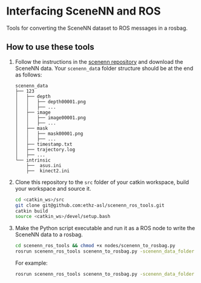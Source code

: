 # Interfacing SceneNN and ROS
Tools for converting the SceneNN dataset to ROS messages in a rosbag.

## How to use these tools
1. Follow the instructions in the [scenenn repository](https://github.com/scenenn/scenenn) and download the SceneNN data.
Your `scenenn_dat`a folder structure should be at the end as follows:

    ```
    scenenn_data
    ├── 123
    │   ├── depth
    │   │   ├── depth00001.png
    │   │   ├── ...
    │   ├── image
    │   │   ├── image00001.png
    │   │   ├── ...
    │   ├── mask
    │   │   ├── mask00001.png
    │   │   ├── ...
    │   ├── timestamp.txt
    │   ├── trajectory.log
    │   ├── ...
    └── intrinsic
        ├──  asus.ini
        ├──  kinect2.ini
    ```

2. Clone this repository to the `src` folder of your catkin workspace, build your workspace and source it.

    ```bash
    cd <catkin_ws>/src
    git clone git@github.com:ethz-asl/scenenn_ros_tools.git
    catkin build
    source <catkin_ws>/devel/setup.bash
    ```

3. Make the Python script executable and run it as a ROS node to write the SceneNN data to a rosbag.

    ```bash
    cd scenenn_ros_tools && chmod +x nodes/scenenn_to_rosbag.py
    rosrun scenenn_ros_tools scenenn_to_rosbag.py -scenenn_data_folder PATH/TO/scenenn_data -scene_id SCENE_ID -to_frame TO_FRAME -output_bag OUTPUT_BAG
    ```

    For example:
    ```bash
    rosrun scenenn_ros_tools scenenn_to_rosbag.py -scenenn_data_folder ../../../scenenn/download/scenenn_data/ -scene_id 066 -output_bag scenenn_066.bag
    ```
